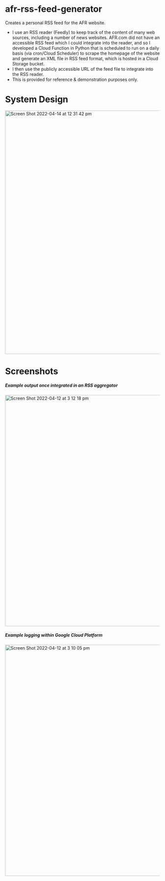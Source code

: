 # afr-rss-feed-generator
Creates a personal RSS feed for the AFR website. 

* I use an RSS reader (Feedly) to keep track of the content of many web sources, including a number of news websites. 
AFR.com did not have an accessible RSS feed which I could integrate into the reader, and so I developed a Cloud Function in Python that is scheduled to run on a daily basis (via cron/Cloud Scheduler) to scrape the homepage of the website and generate an XML file in RSS feed format, which is hosted in a Cloud Storage bucket. 
* I then use the publicly accessible URL of the feed file to integrate into the RSS reader. 
* This is provided for reference & demonstration purposes only. 

# System Design

<img width="790" alt="Screen Shot 2022-04-14 at 12 31 42 pm" src="https://user-images.githubusercontent.com/19522573/163302305-b79d1957-5d7e-4ed5-80f0-5ff000a41a8a.png">

# Screenshots

##### Example output once integrated in an RSS aggregator 
<img width="750" alt="Screen Shot 2022-04-12 at 3 12 18 pm" src="https://user-images.githubusercontent.com/19522573/163301958-46f29cf4-3ecc-49d9-9cb5-21424d7b5c20.png">

##### Example logging within Google Cloud Platform

<img width="750" alt="Screen Shot 2022-04-12 at 3 10 05 pm" src="https://user-images.githubusercontent.com/19522573/163302157-d4228c81-8af8-456a-a959-2815978f8a0d.png">
